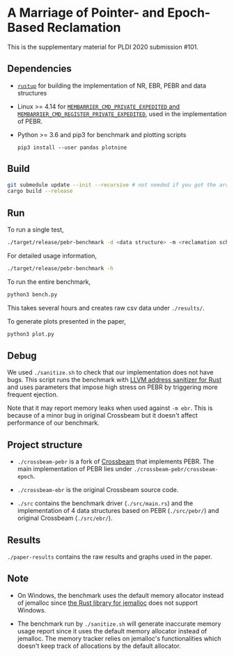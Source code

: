 # A Marriage of Pointer- and Epoch-Based Reclamation

This is the supplementary material for PLDI 2020 submission #101.

## Dependencies

* [`rustup`](https://rustup.rs/) for building the implementation of NR, EBR, PEBR and data structures

* Linux >= 4.14 for [`MEMBARRIER_CMD_PRIVATE_EXPEDITED` and
  `MEMBARRIER_CMD_REGISTER_PRIVATE_EXPEDITED`](http://man7.org/linux/man-pages/man2/membarrier.2.html),
  used in the implementation of PEBR.

* Python >= 3.6 and pip3 for benchmark and plotting scripts

    ```
    pip3 install --user pandas plotnine
    ```

## Build

```sh
git submodule update --init --recursive # not needed if you got the archived source code
cargo build --release
```

## Run

To run a single test,

```sh
./target/release/pebr-benchmark -d <data structure> -m <reclamation scheme> -t <threads>
```

For detailed usage information,

```sh
./target/release/pebr-benchmark -h
```

To run the entire benchmark, 

```sh
python3 bench.py
```

This takes several hours and creates raw csv data under `./results/`.


To generate plots presented in the paper,

```sh
python3 plot.py
```


## Debug

We used `./sanitize.sh` to check that our implementation does not have bugs.
This script runs the benchmark with [LLVM address sanitizer for
Rust](https://github.com/japaric/rust-san) and uses parameters that impose high
stress on PEBR by triggering more frequent ejection.

Note that it may report memory leaks when used against `-m ebr`.
This is because of a minor bug in original Crossbeam but it doesn't affect performance of our benchmark.


## Project structure

* `./crossbeam-pebr` is a fork of
  [Crossbeam](https://github.com/crossbeam-rs/crossbeam) that implements PEBR.
  The main implementation of PEBR lies under
  `./crossbeam-pebr/crossbeam-epoch`.

* `./crossbeam-ebr` is the original Crossbeam source code.

* `./src` contains the benchmark driver (`./src/main.rs`) and the
  implementation of 4 data structures based on PEBR (`./src/pebr/`) and
  original Crossbeam (`./src/ebr/`).


## Results

`./paper-results` contains the raw results and graphs used in the paper.

## Note
* On Windows, the benchmark uses the default memory allocator instead of
  jemalloc since [the Rust library for
  jemalloc](https://crates.io/crates/jemallocator) does not support Windows.

* The benchmark run by `./sanitize.sh` will generate inaccurate memory usage
  report since it uses the default memory allocator instead of jemalloc. The
  memory tracker relies on jemalloc's functionalities which doesn't keep track
  of allocations by the default allocator.


